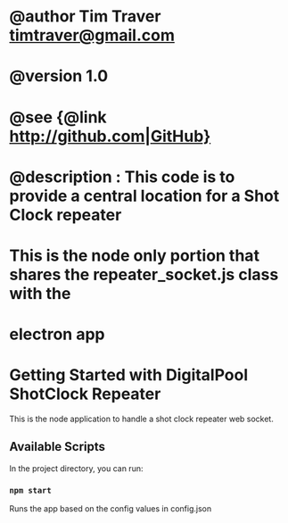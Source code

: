 ##
# @author Tim Traver <timtraver@gmail.com>
# @version 1.0
# @see {@link http://github.com|GitHub}
# @description : This code is to provide a central location for a Shot Clock repeater
# This is the node only portion that shares the repeater_socket.js class with the
# electron app
#
 
# Getting Started with DigitalPool ShotClock Repeater

This is the node application to handle a shot clock repeater web socket.

## Available Scripts

In the project directory, you can run:

### `npm start`

Runs the app based on the config values in config.json


